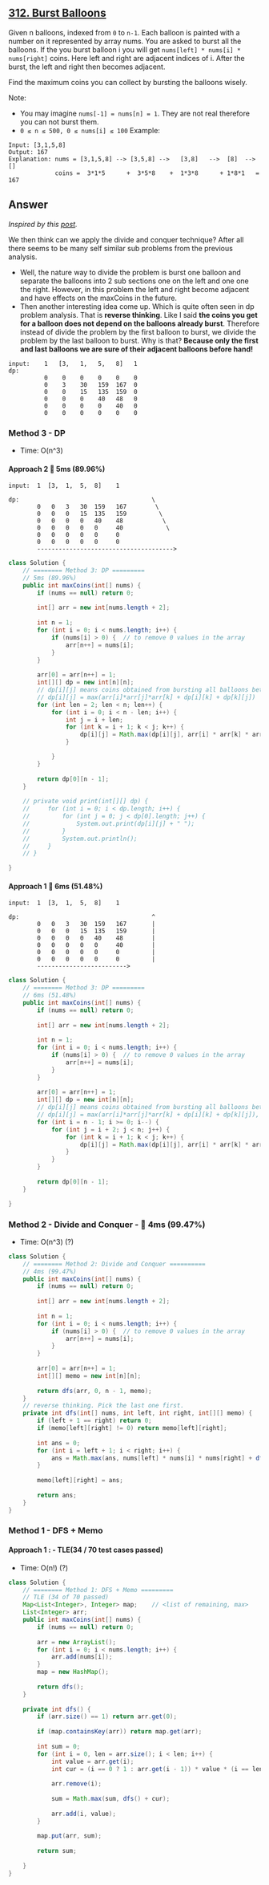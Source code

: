 ## [312. Burst Balloons](https://leetcode.com/problems/burst-balloons/)

Given n balloons, indexed from `0` to `n-1`. Each balloon is painted with a number on it represented by array nums. You are asked to burst all the balloons. If the you burst balloon i you will get `nums[left] * nums[i] * nums[right]` coins. Here left and right are adjacent indices of i. After the burst, the left and right then becomes adjacent.

Find the maximum coins you can collect by bursting the balloons wisely.

Note:

- You may imagine `nums[-1] = nums[n] = 1`. They are not real therefore you can not burst them.
- `0 ≤ n ≤ 500, 0 ≤ nums[i] ≤ 100`
Example:
```
Input: [3,1,5,8]
Output: 167 
Explanation: nums = [3,1,5,8] --> [3,5,8] -->   [3,8]   -->  [8]  --> []
             coins =  3*1*5      +  3*5*8    +  1*3*8      + 1*8*1   = 167
```

## Answer
*Inspired by this [post](https://leetcode.com/problems/burst-balloons/discuss/76228/Share-some-analysis-and-explanations).*

We then think can we apply the divide and conquer technique? After all there seems to be many self similar sub problems from the previous analysis.

- Well, the nature way to divide the problem is burst one balloon and separate the balloons into 2 sub sections one on the left and one one the right. However, in this problem the left and right become adjacent and have effects on the maxCoins in the future.
- Then another interesting idea come up. Which is quite often seen in dp problem analysis. That is **reverse thinking**. Like I said **the coins you get for a balloon does not depend on the balloons already burst**. Therefore instead of divide the problem by the first balloon to burst, we divide the problem by the last balloon to burst. Why is that? **Because only the first and last balloons we are sure of their adjacent balloons before hand!**

```
input:    1   [3,   1,   5,   8]   1
dp:                                       
          0    0    0    0    0    0      
          0    3    30   159  167  0      
          0    0    15   135  159  0      
          0    0    0    40   48   0      
          0    0    0    0    40   0      
          0    0    0    0    0    0      
```
### Method 3 - DP
- Time: O(n^3)
#### Approach 2 :rabbit: 5ms (89.96%)
```
input:  1  [3,  1,  5,  8]    1
        
dp:                                     \
        0   0   3   30  159   167        \
        0   0   0   15  135   159         \
        0   0   0   0   40    48           \
        0   0   0   0   0     40            \
        0   0   0   0   0     0          
        0   0   0   0   0     0         
        -------------------------------------->
```
```java
class Solution {
    // ======== Method 3: DP =========
    // 5ms (89.96%)
    public int maxCoins(int[] nums) {
        if (nums == null) return 0;
        
        int[] arr = new int[nums.length + 2];
        
        int n = 1;
        for (int i = 0; i < nums.length; i++) {
            if (nums[i] > 0) {  // to remove 0 values in the array 
                arr[n++] = nums[i];
            }
        }
        
        arr[0] = arr[n++] = 1;
        int[][] dp = new int[n][n];
        // dp[i][j] means coins obtained from bursting all balloons between nums[i...j] (not including i and j)
        // dp[i][j] = max(arr[i]*arr[j]*arr[k] + dp[i][k] + dp[k][j])
        for (int len = 2; len < n; len++) {
            for (int i = 0; i < n - len; i++) {
                int j = i + len;
                for (int k = i + 1; k < j; k++) {
                    dp[i][j] = Math.max(dp[i][j], arr[i] * arr[k] * arr[j] + dp[i][k] + dp[k][j]);
                }

            }
        }
        
        return dp[0][n - 1];
    }
    
    // private void print(int[][] dp) {
    //     for (int i = 0; i < dp.length; i++) {
    //         for (int j = 0; j < dp[0].length; j++) {
    //             System.out.print(dp[i][j] + " ");
    //         }
    //         System.out.println();
    //     }
    // }

}
```
#### Approach 1 :rabbit: 6ms (51.48%)
```
input:  1  [3,  1,  5,  8]    1
        
dp:                                     ^
        0   0   3   30  159   167       |
        0   0   0   15  135   159       |
        0   0   0   0   40    48        |
        0   0   0   0   0     40        |
        0   0   0   0   0     0         |
        0   0   0   0   0     0         | 
        ------------------------->
```
```java
class Solution {
    // ======== Method 3: DP =========
    // 6ms (51.48%)
    public int maxCoins(int[] nums) {
        if (nums == null) return 0;
        
        int[] arr = new int[nums.length + 2];
        
        int n = 1;
        for (int i = 0; i < nums.length; i++) {
            if (nums[i] > 0) {  // to remove 0 values in the array 
                arr[n++] = nums[i];
            }
        }
        
        arr[0] = arr[n++] = 1;
        int[][] dp = new int[n][n];
        // dp[i][j] means coins obtained from bursting all balloons between nums[i...j] (not including i and j)
        // dp[i][j] = max(arr[i]*arr[j]*arr[k] + dp[i][k] + dp[k][j]), i < k < j. j > i + 1
        for (int i = n - 1; i >= 0; i--) {
            for (int j = i + 2; j < n; j++) {
                for (int k = i + 1; k < j; k++) {
                    dp[i][j] = Math.max(dp[i][j], arr[i] * arr[k] * arr[j] + dp[i][k] + dp[k][j]);
                }
            }
        }
        
        return dp[0][n - 1];
    }

}
```
### Method 2 - Divide and Conquer - :rocket: 4ms (99.47%)
- Time: O(n^3) (?)
```java
class Solution {
    // ======== Method 2: Divide and Conquer ==========
    // 4ms (99.47%)
    public int maxCoins(int[] nums) {
        if (nums == null) return 0;
        
        int[] arr = new int[nums.length + 2];
        
        int n = 1;
        for (int i = 0; i < nums.length; i++) {
            if (nums[i] > 0) {  // to remove 0 values in the array 
                arr[n++] = nums[i];
            }
        }
        
        arr[0] = arr[n++] = 1;
        int[][] memo = new int[n][n];
        
        return dfs(arr, 0, n - 1, memo);
    }
    // reverse thinking. Pick the last one first.
    private int dfs(int[] nums, int left, int right, int[][] memo) {
        if (left + 1 == right) return 0;
        if (memo[left][right] != 0) return memo[left][right];
        
        int ans = 0;
        for (int i = left + 1; i < right; i++) {
            ans = Math.max(ans, nums[left] * nums[i] * nums[right] + dfs(nums, left, i, memo) + dfs(nums, i, right, memo));
        }
        
        memo[left][right] = ans;
        
        return ans;
    }
}
```
### Method 1 - DFS + Memo 

#### Approach 1 : - TLE(34 / 70 test cases passed)
- Time: O(n!) (?)
```java
class Solution {
    // ======== Method 1: DFS + Memo =========
    // TLE (34 of 70 passed)
    Map<List<Integer>, Integer> map;    // <list of remaining, max>
    List<Integer> arr;
    public int maxCoins(int[] nums) {
        if (nums == null) return 0;
        
        arr = new ArrayList();
        for (int i = 0; i < nums.length; i++) {
            arr.add(nums[i]);
        }
        map = new HashMap();
        
        return dfs();
    }
    
    private int dfs() {
        if (arr.size() == 1) return arr.get(0);
        
        if (map.containsKey(arr)) return map.get(arr);
        
        int sum = 0;
        for (int i = 0, len = arr.size(); i < len; i++) {
            int value = arr.get(i);
            int cur = (i == 0 ? 1 : arr.get(i - 1)) * value * (i == len - 1 ? 1 : arr.get(i + 1));
            
            arr.remove(i);
            
            sum = Math.max(sum, dfs() + cur);
            
            arr.add(i, value);
        }
        
        map.put(arr, sum);
        
        return sum;
        
    }
}
```

